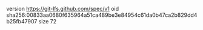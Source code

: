 version https://git-lfs.github.com/spec/v1
oid sha256:00833aa0680f635964a51ca489be3e84954c61da0b47ca2b829dd4b25fb47907
size 72
